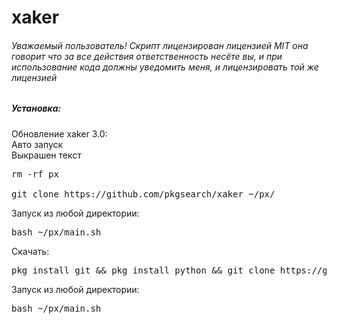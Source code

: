 # xaker
<h6>Уважаемый пользователь! Скрипт лицензирован лицензией MIT она говорит что за все действия ответственность несёте вы, и при использование кода должны уведомить меня, и лицензировать той же лицензией</h6>
<h5>Установка:</h5>

Обновление xaker 3.0:</br>
Авто запуск </br>
Выкрашен текст </br>
<pre>rm -rf px</br>
git clone https://github.com/pkgsearch/xaker ~/px/ <br></pre>
Запуск из любой директории:
<pre>bash ~/px/main.sh <br></pre>
Скачать:</br>
<pre>pkg install git && pkg install python && git clone https://github.com/pkgsearch/xaker ~/px/ && pip install requests</br></pre>
Запуск из любой директории:</br>
<pre>bash ~/px/main.sh <br></pre>

